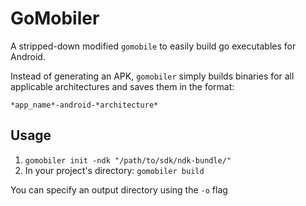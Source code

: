 # GoMobiler

A stripped-down modified `gomobile` to easily build go executables for Android.

Instead of generating an APK, `gomobiler` simply builds binaries for all applicable architectures and saves them in the format:
```
*app_name*-android-*architecture*
```

## Usage
1. `gomobiler init -ndk "/path/to/sdk/ndk-bundle/"`
2. In your project's directory: `gomobiler build`

You can specify an output directory using the `-o` flag